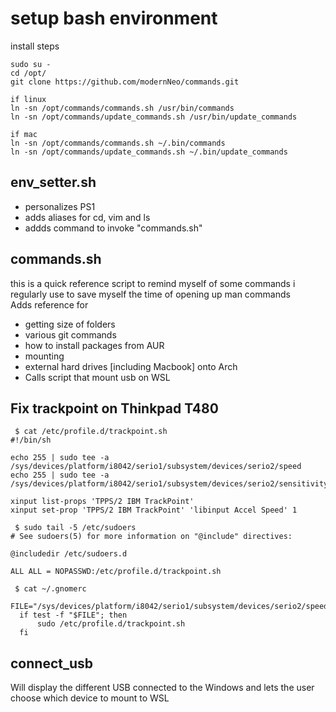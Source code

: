 # setup bash environment

install steps
```
sudo su -
cd /opt/
git clone https://github.com/modernNeo/commands.git

if linux
ln -sn /opt/commands/commands.sh /usr/bin/commands
ln -sn /opt/commands/update_commands.sh /usr/bin/update_commands

if mac
ln -sn /opt/commands/commands.sh ~/.bin/commands
ln -sn /opt/commands/update_commands.sh ~/.bin/update_commands

```

## env_setter.sh
 * personalizes PS1
 * adds aliases for cd, vim and ls
 * addds command to invoke "commands.sh"

## commands.sh
this is a quick reference script to remind myself of some commands i regularly use to save myself the time of opening up man commands  
Adds reference for
 * getting size of folders
 * various git commands
 * how to install packages from AUR
 * mounting
 * external hard drives [including Macbook] onto Arch  
 * Calls script that mount usb on WSL

## Fix trackpoint on Thinkpad T480
```
 $ cat /etc/profile.d/trackpoint.sh 
#!/bin/sh

echo 255 | sudo tee -a /sys/devices/platform/i8042/serio1/subsystem/devices/serio2/speed
echo 255 | sudo tee -a /sys/devices/platform/i8042/serio1/subsystem/devices/serio2/sensitivity

xinput list-props 'TPPS/2 IBM TrackPoint'
xinput set-prop 'TPPS/2 IBM TrackPoint' 'libinput Accel Speed' 1

 $ sudo tail -5 /etc/sudoers
# See sudoers(5) for more information on "@include" directives:

@includedir /etc/sudoers.d

ALL ALL = NOPASSWD:/etc/profile.d/trackpoint.sh

 $ cat ~/.gnomerc 
  FILE="/sys/devices/platform/i8042/serio1/subsystem/devices/serio2/speed"
  if test -f "$FILE"; then
	  sudo /etc/profile.d/trackpoint.sh
  fi
```

## connect_usb  
Will display the different USB connected to the Windows and lets the user choose which device to mount to WSL
